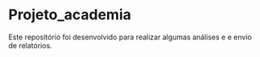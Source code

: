 # Projeto_academia
Este repositório foi desenvolvido para realizar algumas análises e e envio de relatórios.
